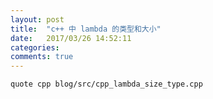 ```yaml
---
layout: post
title:  "c++ 中 lambda 的类型和大小"
date:   2017/03/26 14:52:11
categories:
comments: true
---
```


```include
quote cpp blog/src/cpp_lambda_size_type.cpp
```
